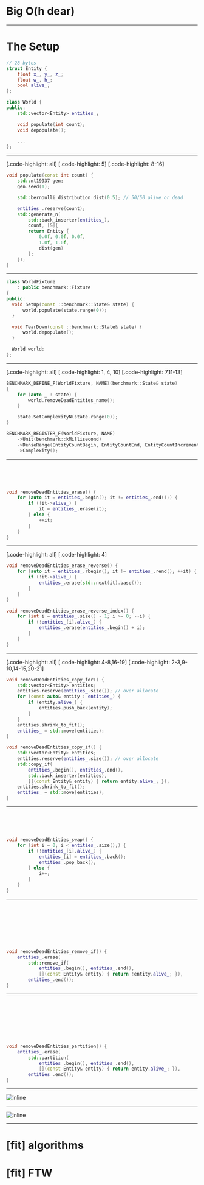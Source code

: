 # Big O(h dear)

---

# The Setup

```c++
// 28 bytes
struct Entity {
    float x_, y_, z_;
    float w_, h_;
    bool alive_;
};

class World {
public:
    std::vector<Entity> entities_;

    void populate(int count);
    void depopulate();

    ...
};
```

---

[.code-highlight: all]
[.code-highlight: 5]
[.code-highlight: 8-16]

```c++
void populate(const int count) {
    std::mt19937 gen;
    gen.seed(1);

    std::bernoulli_distribution dist(0.5); // 50/50 alive or dead

    entities_.reserve(count);
    std::generate_n(
        std::back_inserter(entities_),
        count, [&]{
        return Entity {
            0.0f, 0.0f, 0.0f,
            1.0f, 1.0f,
            dist(gen)
        };
    });
}
```

---

```c++
class WorldFixture
    : public benchmark::Fixture
{
public:
  void SetUp(const ::benchmark::State& state) {
      world.populate(state.range(0));
  }

  void TearDown(const ::benchmark::State& state) {
      world.depopulate();
  }

  World world;
};
```

---

[.code-highlight: all]
[.code-highlight: 1, 4, 10]
[.code-highlight: 7,11-13]

```c++
BENCHMARK_DEFINE_F(WorldFixture, NAME)(benchmark::State& state)
{
    for (auto _ : state) {
        world.removeDeadEntities_name();
    }

    state.SetComplexityN(state.range(0));
}

BENCHMARK_REGISTER_F(WorldFixture, NAME)
    ->Unit(benchmark::kMillisecond)
    ->DenseRange(EntityCountBegin, EntityCountEnd, EntityCountIncrement)
    ->Complexity();
```

---

<br><br><br>

```c++
void removeDeadEntities_erase() {
    for (auto it = entities_.begin(); it != entities_.end();) {
        if (!it->alive_) {
            it = entities_.erase(it);
        } else {
            ++it;
        }
    }
}
```

---

[.code-highlight: all]
[.code-highlight: 4]

```c++
void removeDeadEntities_erase_reverse() {
    for (auto it = entities_.rbegin(); it != entities_.rend(); ++it) {
        if (!it->alive_) {
            entities_.erase(std::next(it).base());
        }
    }
}

void removeDeadEntities_erase_reverse_index() {
    for (int i = entities_.size() - 1; i >= 0; --i) {
        if (!entities_[i].alive_) {
            entities_.erase(entities_.begin() + i);
        }
    }
}
```

---

[.code-highlight: all]
[.code-highlight: 4-8,16-19]
[.code-highlight: 2-3,9-10,14-15,20-21]

```c++
void removeDeadEntities_copy_for() {
    std::vector<Entity> entities;
    entities.reserve(entities_.size()); // over allocate
    for (const auto& entity : entities_) {
        if (entity.alive_) {
            entities.push_back(entity);
        }
    }
    entities.shrink_to_fit();
    entities_ = std::move(entities);
}

void removeDeadEntities_copy_if() {
    std::vector<Entity> entities;
    entities.reserve(entities_.size()); // over allocate
    std::copy_if(
        entities_.begin(), entities_.end(),
        std::back_inserter(entities),
        [](const Entity& entity) { return entity.alive_; });
    entities.shrink_to_fit();
    entities_ = std::move(entities);
}
```

---

<br><br><br>

```c++
void removeDeadEntities_swap() {
    for (int i = 0; i < entities_.size();) {
        if (!entities_[i].alive_) {
            entities_[i] = entities_.back();
            entities_.pop_back();
        } else {
            i++;
        }
    }
}
```

---

<br><br><br><br><br><br>

```c++
void removeDeadEntities_remove_if() {
    entities_.erase(
        std::remove_if(
            entities_.begin(), entities_.end(),
            [](const Entity& entity) { return !entity.alive_; }),
        entities_.end());
}
```

---

<br><br><br><br><br><br>

```c++
void removeDeadEntities_partition() {
    entities_.erase(
        std::partition(
            entities_.begin(), entities_.end(),
            [](const Entity& entity) { return entity.alive_; }),
        entities_.end());
}
```

---

![inline](oh-no.png)

---

![inline](oh-yes.png)

---

# [fit] algorithms
# [fit] FTW
